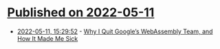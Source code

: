 # [Published on 2022-05-11](index.md)

* [2022-05-11, 15:29:52](https://news.ycombinator.com/item?id=31341442) - [Why I Quit Google’s WebAssembly Team, and How It Made Me Sick](https://medium.com/@katelyngadd/why-i-quit-googles-webassembly-team-and-how-it-made-me-sick-c50ef562ce1)
